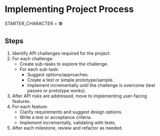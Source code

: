 # Implementing Project Process

STARTER_CHARACTER = 🛠️

## Steps

1. Identify API challenges required for the project.
2. For each challenge:
   - Create sub-tasks to explore the challenge.
   - For each sub-task:
     - Suggest options/approaches.
     - Create a test or simple prototype/sample.
     - Implement incrementally until the challenge is overcome (test passes or prototype works).
3. After API risks are addressed, move to implementing user-facing features.
4. For each feature:
   - Clarify requirements and suggest design options.
   - Write a test or acceptance criteria.
   - Implement incrementally, validating with tests.
5. After each milestone, review and refactor as needed.
